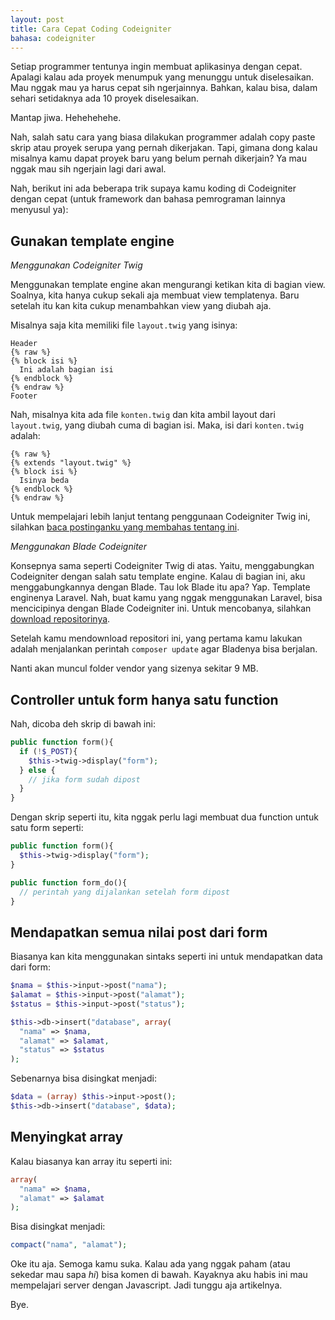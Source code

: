 ```yaml
---
layout: post
title: Cara Cepat Coding Codeigniter
bahasa: codeigniter
---
```


Setiap programmer tentunya ingin membuat aplikasinya dengan cepat. Apalagi kalau ada proyek menumpuk yang menunggu untuk diselesaikan. Mau nggak mau ya harus cepat sih ngerjainnya. Bahkan, kalau bisa, dalam sehari setidaknya ada 10 proyek diselesaikan.

Mantap jiwa. Hehehehehe.

Nah, salah satu cara yang biasa dilakukan programmer adalah copy paste skrip atau proyek serupa yang pernah dikerjakan. Tapi, gimana dong kalau misalnya kamu dapat proyek baru yang belum pernah dikerjain? Ya mau nggak mau sih ngerjain lagi dari awal.

Nah, berikut ini ada beberapa trik supaya kamu koding di Codeigniter dengan cepat (untuk framework dan bahasa pemrograman lainnya menyusul ya):

## Gunakan template engine

_Menggunakan Codeigniter Twig_

Menggunakan template engine akan mengurangi ketikan kita di bagian view. Soalnya, kita hanya cukup sekali aja membuat view templatenya. Baru setelah itu kan kita cukup menambahkan view yang diubah aja.

Misalnya saja kita memiliki file `layout.twig` yang isinya:

```twig
Header
{% raw %}
{% block isi %}
  Ini adalah bagian isi
{% endblock %}
{% endraw %}
Footer
```

Nah, misalnya kita ada file `konten.twig` dan kita ambil layout dari `layout.twig`, yang diubah cuma di bagian isi. Maka, isi dari `konten.twig` adalah:

```twig
{% raw %}
{% extends "layout.twig" %}
{% block isi %}
  Isinya beda
{% endblock %}
{% endraw %}
```

Untuk mempelajari lebih lanjut tentang penggunaan Codeigniter Twig ini, silahkan [baca postinganku yang membahas tentang ini](indahnya-twig-cara-mengkombinasikannya-dengan-codeigniter-0120.html).

_Menggunakan Blade Codeigniter_

Konsepnya sama seperti Codeigniter Twig di atas. Yaitu, menggabungkan Codeigniter dengan salah satu template engine. Kalau di bagian ini, aku menggabungkannya dengan Blade. Tau lok Blade itu apa? Yap. Template enginenya Laravel. Nah, buat kamu yang nggak menggunakan Laravel, bisa mencicipinya dengan Blade Codeigniter ini. Untuk mencobanya, silahkan [download repositorinya](https://github.com/mzaini30/blade-codeigniter).

Setelah kamu mendownload repositori ini, yang pertama kamu lakukan adalah menjalankan perintah `composer update` agar Bladenya bisa berjalan.

Nanti akan muncul folder vendor yang sizenya sekitar 9 MB.

## Controller untuk form hanya satu function

Nah, dicoba deh skrip di bawah ini:

```php
public function form(){
  if (!$_POST){
    $this->twig->display("form");
  } else {
    // jika form sudah dipost
  }
}
```

Dengan skrip seperti itu, kita nggak perlu lagi membuat dua function untuk satu form seperti:

```php
public function form(){
  $this->twig->display("form");
}

public function form_do(){
  // perintah yang dijalankan setelah form dipost
}
```

## Mendapatkan semua nilai post dari form

Biasanya kan kita menggunakan sintaks seperti ini untuk mendapatkan data dari form:

```php
$nama = $this->input->post("nama");
$alamat = $this->input->post("alamat");
$status = $this->input->post("status");

$this->db->insert("database", array(
  "nama" => $nama,
  "alamat" => $alamat,
  "status" => $status
);
```

Sebenarnya bisa disingkat menjadi:

```php
$data = (array) $this->input->post();
$this->db->insert("database", $data);
```

## Menyingkat array

Kalau biasanya kan array itu seperti ini:

```php
array(
  "nama" => $nama,
  "alamat" => $alamat
);
```

Bisa disingkat menjadi:

```php
compact("nama", "alamat");
```

Oke itu aja. Semoga kamu suka. Kalau ada yang nggak paham (atau sekedar mau sapa _hi_) bisa komen di bawah. Kayaknya aku habis ini mau mempelajari server dengan Javascript. Jadi tunggu aja artikelnya.

Bye.